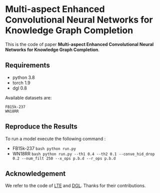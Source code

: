 # Multi-aspect Enhanced Convolutional Neural Networks for Knowledge Graph Completion

This is the code of paper 
**Multi-aspect Enhanced Convolutional Neural Networks for Knowledge Graph Completion**. 

## Requirements
- python 3.8
- torch 1.9
- dgl 0.8

Available datasets are:
    
    FB15k-237
    WN18RR


## Reproduce the Results
To run a model execute the following command :
- FB15k-237
```bash python run.py ```
- WN18RR
```bash python run.py --th1 0.4 --th2 0.1 --conve_hid_drop 0.2 --num_filt 250 --x_ops p.b.d --r_ops p.b.d```




## Acknowledgement
We refer to the code of [LTE](https://github.com/MIRALab-USTC/GCN4KGC) and [DGL](https://github.com/dmlc/dgl). Thanks for their contributions.
